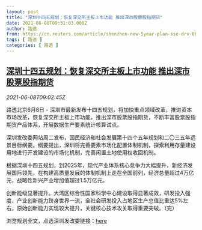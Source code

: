 ```yaml
---
layout: post
title: "深圳十四五规划：恢复深交所主板上市功能 推出深市股票股指期货"
date: 2021-06-08T09:31:03.000Z
author: 路透
from: https://cn.reuters.com/article/shenzhen-new-5year-plan-sse-drv-0608-idCNKCS2DK0RD
tags: [ 路透 ]
categories: [ 路透 ]
---
```

<!--1623144663000-->
[深圳十四五规划：恢复深交所主板上市功能 推出深市股票股指期货](https://cn.reuters.com/article/shenzhen-new-5year-plan-sse-drv-0608-idCNKCS2DK0RD)
------

<div>
<div><i>2021-06-08T09:02:45Z</i></div><p>路透北京6月8日 - 深圳市最新发布十四五规划，将加快重点领域改革，推进资本市场改革，恢复深交所主板上市功能，推出深市股票股指期货，不断丰富股票股指期货产品体系，开展数据生产要素统计核算试点。</p><p>深圳发改委网站周二发布，国民经济和社会发展第十四个五年规划和二〇三五年远景目标纲要。纲要提出，深圳将完善要素市场化配置体制机制，探索利用存量建设用地进行开发建设的市场化机制，完善闲置土地使用权收回机制。</p><p>根据深圳十四五规划，到2025年，现代产业体系核心竞争力大幅提升，新经济发展国际领先，在构建高质量发展的体制机制上走在全国前列，经济总量超过4万亿元，战略性新兴产业增加值超过1.5万亿元。</p><p>创新能级显著提升。大湾区综合性国家科学中心建设取得显著成效，研发投入强度、产业创新能力跻身世界一流，全社会研发投入占地区生产总值比重达5%左右，原始创新能力实现较大提升，关键核心技术攻关取得重要突破。（完）</p><p>浏览规划全文，点选深圳发改委链接：<a href="http://fgw.sz.gov.cn/zwgk/qt/tzgg/content/post_8851278.html">here</a></p>
</div>
